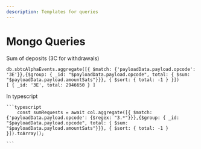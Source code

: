 ```yaml
---
description: Templates for queries
---
```


# Mongo Queries

Sum of deposits (3C for withdrawals)

```
db.sbtcAlphaEvents.aggregate([{ $match: {'payloadData.payload.opcode': '3E'}},{$group: { _id: "$payloadData.payload.opcode", total: { $sum: "$payloadData.payload.amountSats"}}}, { $sort: { total: -1 } }])
[ { _id: '3E', total: 2946650 } ]
```

In typescript

````
```typescript
    const sumRequests = await col.aggregate([{ $match: {'payloadData.payload.opcode': {$regex: "3.*"}}},{$group: { _id: "$payloadData.payload.opcode", total: { $sum: "$payloadData.payload.amountSats"}}}, { $sort: { total: -1 } }]).toArray();

```
````







